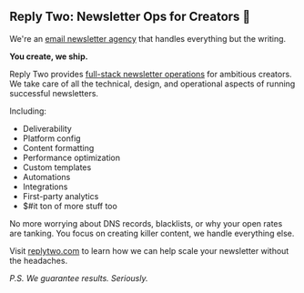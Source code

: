 ## Reply Two: Newsletter Ops for Creators 📧

We're an [email newsletter agency](https://replytwo.com/email-marketing-agency) that handles everything but the writing.

**You create, we ship.** 

Reply Two provides [full-stack newsletter operations](https://replytwo.com) for ambitious creators. We take care of all the technical, design, and operational aspects of running successful newsletters. 

Including: 

- Deliverability
- Platform config
- Content formatting
- Performance optimization
- Custom templates
- Automations
- Integrations
- First-party analytics
- $#it ton of more stuff too

No more worrying about DNS records, blacklists, or why your open rates are tanking. You focus on creating killer content, we handle everything else.

Visit [replytwo.com](https://replytwo.com) to learn how we can help scale your newsletter without the headaches.

*P.S. We guarantee results. Seriously.*
